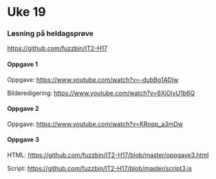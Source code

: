 # Uke 19

### Løsning på heldagsprøve

https://github.com/fuzzbin/IT2-H17

#### Oppgave 1

Oppgave: https://www.youtube.com/watch?v=-dubBg1ADjw

Bilderedigering: https://www.youtube.com/watch?v=6XjOiyU1b6Q

#### Oppgave 2

Oppgave: https://www.youtube.com/watch?v=KRopp_a3mDw

#### Oppgave 3

HTML: https://github.com/fuzzbin/IT2-H17/blob/master/oppgave3.html

Script: https://github.com/fuzzbin/IT2-H17/blob/master/script3.js

